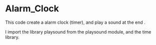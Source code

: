 # Alarm_Clock
This code create a alarm clock (timer), and play a sound at the end .

I import the library playsound from the playsound module, and the time library.
